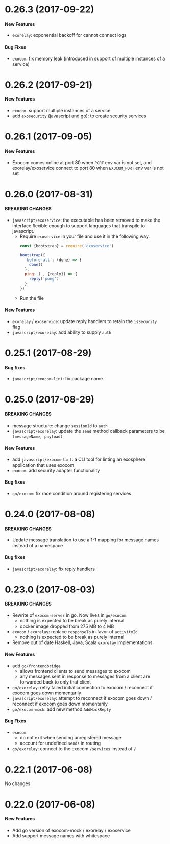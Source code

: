 # 0.26.3 (2017-09-22)

#### New Features

* `exorelay`: exponential backoff for cannot connect logs

#### Bug Fixes

* `exocom`: fix memory leak (introduced in support of multiple instances of a service)

# 0.26.2 (2017-09-21)

#### New Features

* `exocom`: support multiple instances of a service
* add `exosecurity` (javascript and go): to create security services

# 0.26.1 (2017-09-05)

#### New Features

* Exocom comes online at port 80 when `PORT` env var is not set, and exorelay/exoservice connect to port 80 when `EXOCOM_PORT` env var is not set

# 0.26.0 (2017-08-31)

#### BREAKING CHANGES

* `javascript/exoservice`: the executable has been removed to make the interface flexible enough to support languages that transpile to javascript.
  * Require `exoservice` in your file and use it in the following way.
    ```javascript
    const {bootstrap} = require('exoservice')

    bootstrap({
      'before-all': (done) => {
        done()
      },
      ping: (_, {reply}) => {
        reply('pong')
      }
    })
    ```
  * Run the file

#### New Features

* `exorelay` / `exoservice`: update reply handlers to retain the `isSecurity` flag
* `javascript/exorelay`: add ability to supply `auth`

# 0.25.1 (2017-08-29)

#### Bug fixes

* `javascript/exocom-lint`: fix package name

# 0.25.0 (2017-08-29)

#### BREAKING CHANGES

* message structure: change `sessionId` to `auth`
* `javascript/exorelay`: update the `send` method callback parameters to be `(messageName, payload)`

#### New Features

* add `javascript/exocom-lint`: a CLI tool for linting an exosphere application that uses exocom
* `exocom`: add security adapter functionality

#### Bug fixes

* `go/exocom`: fix race condition around registering services

# 0.24.0 (2017-08-08)

#### BREAKING CHANGES

* Update message translation to use a 1-1 mapping for message names instead of a namespace

#### Bug fixes

* `javascript/exorelay`: fix reply handlers

# 0.23.0 (2017-08-03)

#### BREAKING CHANGES

* Rewrite of `exocom-server` in go. Now lives in `go/exocom`
  * nothing is expected to be break as purely internal
  * docker image dropped from 275 MB to 4 MB
* `exocom` / `exorelay`: replace `responseTo` in favor of `activityId`
  * nothing is expected to be break as purely internal
* Remove out of date Haskell, Java, Scala `exorelay` implementations

#### New Features

* add `go/frontendbridge`
  * allows frontend clients to send messages to exocom
  * any messages sent in response to messages from a client are forwarded back to only that client
* `go/exorelay`: retry failed initial connection to exocom / reconnect if exocom goes down momentarily
* `javascript/exorelay`: attempt to reconnect if exocom goes down / reconnect if exocom goes down momentarily
* `go/exocom-mock`: add new method `AddMockReply`

#### Bug Fixes

* `exocom`
  * do not exit when sending unregistered message
  * account for undefined `sends` in routing
* `go/exorelay`: connect to the exocom `/services` instead of `/`

# 0.22.1 (2017-06-08)

No changes

# 0.22.0 (2017-06-08)

#### New Features

* Add go version of exocom-mock / exorelay / exoservice
* Add support message names with whitespace
